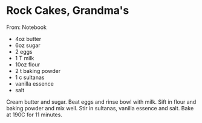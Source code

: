 # Rock Cakes, Grandma's
From: Notebook

* 4oz butter
* 6oz sugar
* 2 eggs
* 1 T milk
* 10oz flour
* 2 t baking powder
* 1 c sultanas
* vanilla essence
* salt

Cream butter and sugar.  Beat eggs and rinse bowl with milk.  Sift in flour and baking powder and mix well.  Stir in sultanas, vanilla essence and salt.  Bake at 190C for 11 minutes.

